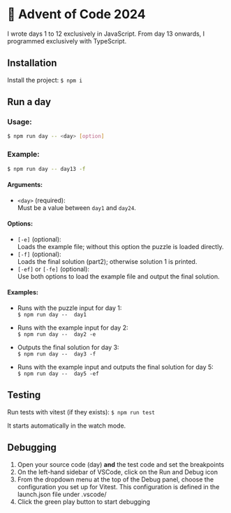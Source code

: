 # 🎄 Advent of Code 2024

I wrote days 1 to 12 exclusively in JavaScript. From day 13 onwards, I programmed exclusively with TypeScript.

## Installation

Install the project: `$ npm i`

## Run a day

### Usage:

```bash
$ npm run day -- <day> [option]
```

### Example:

```bash
$ npm run day -- day13 -f
```

#### Arguments:

- `<day>` (required):<br>
  Must be a value between `day1` and `day24`.

#### Options:

- `[-e]` (optional): <br>
  Loads the example file; without this option the puzzle is loaded directly.
- `[-f]` (optional):<br>
  Loads the final solution (part2); otherwise solution 1 is printed.
- `[-ef]` or `[-fe]` (optional):<br>
  Use both options to load the example file and output the final solution.

#### Examples:

- Runs with the puzzle input for day 1:<br>`$ npm run day --  day1`

- Runs with the example input for day 2:<br>`$ npm run day --  day2 -e`
- Outputs the final solution for day 3:<br>`$ npm run day --  day3 -f`

- Runs with the example input and outputs the final solution for day 5:<br>`$ npm run day --  day5 -ef`

## Testing

Run tests with vitest (if they exists): `$ npm run test`

It starts automatically in the watch mode.

## Debugging

1. Open your source code (day) **and** the test code and set the breakpoints
2. On the left-hand sidebar of VSCode, click on the Run and Debug icon
3. From the dropdown menu at the top of the Debug panel, choose the configuration you set up for Vitest. This configuration is defined in the launch.json file under .vscode/
4. Click the green play button to start debugging
